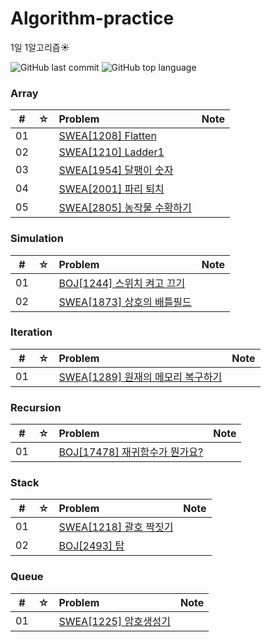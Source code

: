 # Algorithm-practice
1일 1알고리즘:sunny:

![GitHub last commit](https://img.shields.io/github/last-commit/HeoSsung/Algorithm-practice)
![GitHub top language](https://img.shields.io/github/languages/top/HeoSsung/Algorithm-practice?color=yellow&logo=Java)

### Array

|  #  |  ☆  | Problem                                                                     | Note |
| :-: | :-: | :-------------------------------------------------------------------------- | :--- |
| 01  |     | [SWEA[1208] Flatten](./src/Array/swea[1208])                                   |      |
| 02  |     | [SWEA[1210] Ladder1](./src/Array/swea[1210])                                   |      |
| 03  |     | [SWEA[1954] 달팽이 숫자](./src/Array/swea[1954])                                |      |
| 04  |     | [SWEA[2001] 파리 퇴치](./src/Array/swea[2001])                                |      |
| 05  |     | [SWEA[2805] 농작물 수확하기](./src/Array/swea[2805])                                |      |

### Simulation

|  #  |  ☆  | Problem                                                                     | Note |
| :-: | :-: | :-------------------------------------------------------------------------- | :--- |
| 01  |     | [BOJ[1244] 스위치 켜고 끄기](./src/Simulation/BOJ[1244])                                   |      |
| 02  |     | [SWEA[1873] 상호의 배틀필드](./src/Simulation/swea[1873])                                   |      |


### Iteration

|  #  |  ☆  | Problem                                                                     | Note |
| :-: | :-: | :-------------------------------------------------------------------------- | :--- |
| 01  |     | [SWEA[1289] 원재의 메모리 복구하기](./src/Iteration/swea[1289])                                   |      |


### Recursion

|  #  |  ☆  | Problem                                                                     | Note |
| :-: | :-: | :-------------------------------------------------------------------------- | :--- |
| 01  |     | [BOJ[17478] 재귀함수가 뭔가요?](./src/Recursion/BOJ[17478])                                   |      |

### Stack

|  #  |  ☆  | Problem                                                                     | Note |
| :-: | :-: | :-------------------------------------------------------------------------- | :--- |
| 01  |     | [SWEA[1218] 괄호 짝짓기](./src/Stack/swea[1218])                                   |      |
| 02  |     | [BOJ[2493] 탑](./src/Stack/BOJ[2493])                                   |      |


### Queue

|  #  |  ☆  | Problem                                                                     | Note |
| :-: | :-: | :-------------------------------------------------------------------------- | :--- |
| 01  |     | [SWEA[1225]  암호생성기](./src/Queue/swea[1225])                                   |      |


